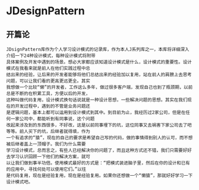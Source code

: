 # JDesignPattern

## 开篇论
    JDsignPattern库作为个人学习设计模式的记录库，作为本人J系列库之一，本库将详细深入介绍一下24种设计模式，每种设计模式将附带
    具体案例及开发中遇到的场景。想必大家都应该知道设计模式是什么，设计模式的重要性。设计模式在我看来就是前人在他们实践过程中总
    结出来的经验，让后来的开发者能够将他们总结出来的经验加以复用，站在前人的肩膀上去思考问题，可以让我们看的更高更远更全。其实
    我想做一个比较“懒”的开发者，工作这么多年，做过很多客户端，发现自己也到了瓶颈期，以前总是不断的在积累工具，方便以后的开发，
    这种叫做代码复用，设计模式换句话说就是一种设计思想，一些解决问题的思想。其实在我们现在的开发过程中，遇到的不管是业务问题还
    是逻辑问题，基本上都可以运用到设计模式到其中。到目前为止，我经历过2家公司，但是在任何一家公司中，都能听到有同事说，这个问题 
    改起来涉及到的东西很多，不好改，这是以前同事埋下的坑，这位同事又去祸害下家公司去了吧等等。前人买下的坑，后继者就得填，作为
    一个有追求的“猿”，现在的自己的要求是希望自己写的代码，做的事情得到别人的认可，而不想被后继者盖上一顶帽子。我们为什么需要
    学习设计模式，总而言之，有些人已经解决你的问题了，而且这种方式还不错，我们只需要好好去学习认识回顾一下他们的解决方案，就可
    以让我们做到事半功倍。使用模式最好的方式是：“把模式装进脑子里，然后在你的设计和已有的应用中，寻找何处可以使用它们。”以往
    是代码复用，现在是经验复用，现在是经验复用。如果你还想做一个“懒猿”，那就好好学习一下设计模式吧。

